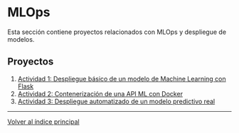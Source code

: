 # MLOps

Esta sección contiene proyectos relacionados con MLOps y despliegue de modelos.

## Proyectos

1. [Actividad 1: Despliegue básico de un modelo de Machine Learning con Flask](./Actividad_1_Flask/README.md)
2. [Actividad 2: Contenerización de una API ML con Docker](./Actividad_2_Docker/README.md)
3. [Actividad 3: Despliegue automatizado de un modelo predictivo real](./Actividad_3_Despliegue_Automatizado/README.md)

---

[Volver al índice principal](../README.md)
